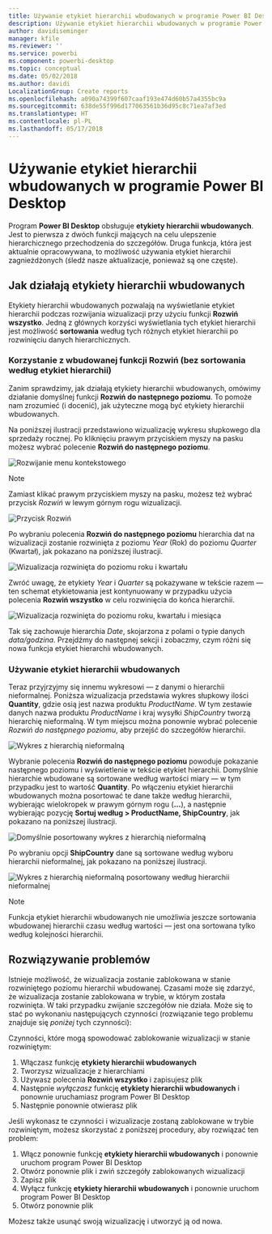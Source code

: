 ```yaml
---
title: Używanie etykiet hierarchii wbudowanych w programie Power BI Desktop
description: Używanie etykiet hierarchii wbudowanych w programie Power BI Desktop
author: davidiseminger
manager: kfile
ms.reviewer: ''
ms.service: powerbi
ms.component: powerbi-desktop
ms.topic: conceptual
ms.date: 05/02/2018
ms.author: davidi
LocalizationGroup: Create reports
ms.openlocfilehash: a090a74399f607caaf193e474d60b57a4355bc9a
ms.sourcegitcommit: 638de55f996d177063561b36d95c8c71ea7af3ed
ms.translationtype: HT
ms.contentlocale: pl-PL
ms.lasthandoff: 05/17/2018
---
```

# <a name="use-inline-hierarchy-labels-in-power-bi-desktop"></a>Używanie etykiet hierarchii wbudowanych w programie Power BI Desktop
Program **Power BI Desktop** obsługuje **etykiety hierarchii wbudowanych**. Jest to pierwsza z dwóch funkcji mających na celu ulepszenie hierarchicznego przechodzenia do szczegółów. Druga funkcja, która jest aktualnie opracowywana, to możliwość używania etykiet hierarchii zagnieżdżonych (śledź nasze aktualizacje, ponieważ są one częste).   

## <a name="how-inline-hierarchy-labels-work"></a>Jak działają etykiety hierarchii wbudowanych
Etykiety hierarchii wbudowanych pozwalają na wyświetlanie etykiet hierarchii podczas rozwijania wizualizacji przy użyciu funkcji **Rozwiń wszystko**. Jedną z głównych korzyści wyświetlania tych etykiet hierarchii jest możliwość **sortowania** według tych różnych etykiet hierarchii po rozwinięciu danych hierarchicznych.

### <a name="using-the-built-in-expand-feature-without-sorting-by-hierarchy-labels"></a>Korzystanie z wbudowanej funkcji Rozwiń (bez sortowania według etykiet hierarchii)
Zanim sprawdzimy, jak działają etykiety hierarchii wbudowanych, omówimy działanie domyślnej funkcji **Rozwiń do następnego poziomu**. To pomoże nam zrozumieć (i docenić), jak użyteczne mogą być etykiety hierarchii wbudowanych.

Na poniższej ilustracji przedstawiono wizualizację wykresu słupkowego dla sprzedaży rocznej. Po kliknięciu prawym przyciskiem myszy na pasku możesz wybrać polecenie **Rozwiń do następnego poziomu**.

![Rozwijanie menu kontekstowego](media/desktop-inline-hierarchy-labels/desktop-inline-hierarchy-labels-menu.png)

> [!NOTE]
> Zamiast klikać prawym przyciskiem myszy na pasku, możesz też wybrać przycisk *Rozwiń* w lewym górnym rogu wizualizacji.

  ![Przycisk Rozwiń](media/desktop-inline-hierarchy-labels/desktop-inline-hierarchy-labels-expand-button-finger.png)


Po wybraniu polecenia **Rozwiń do następnego poziomu** hierarchia dat na wizualizacji zostanie rozwinięta z poziomu *Year* (Rok) do poziomu *Quarter* (Kwartał), jak pokazano na poniższej ilustracji.

![Wizualizacja rozwinięta do poziomu roku i kwartału](media/desktop-inline-hierarchy-labels/desktop-inline-hierarchy-labels-qty-year-quarter.png)

Zwróć uwagę, że etykiety *Year* i *Quarter* są pokazywane w tekście razem — ten schemat etykietowania jest kontynuowany w przypadku użycia polecenia **Rozwiń wszystko** w celu rozwinięcia do końca hierarchii.

![Wizualizacja rozwinięta do poziomu roku, kwartału i miesiąca](media/desktop-inline-hierarchy-labels/desktop-inline-hierarchy-labels-qty-year-quarter-month.png)

Tak się zachowuje hierarchia *Date*, skojarzona z polami o typie danych *data/godzina*. Przejdźmy do następnej sekcji i zobaczmy, czym różni się nowa funkcja etykiet hierarchii wbudowanych.

### <a name="using-inline-hierarchy-labels"></a>Używanie etykiet hierarchii wbudowanych
Teraz przyjrzyjmy się innemu wykresowi — z danymi o hierarchii nieformalnej. Poniższa wizualizacja przedstawia wykres słupkowy ilości **Quantity**, gdzie osią jest nazwa produktu *ProductName*. W tym zestawie danych nazwa produktu *ProductName* i kraj wysyłki *ShipCountry* tworzą hierarchię nieformalną. W tym miejscu można ponownie wybrać polecenie *Rozwiń do następnego poziomu*, aby przejść do szczegółów hierarchii.

![Wykres z hierarchią nieformalną](media/desktop-inline-hierarchy-labels/desktop-inline-hierarchy-labels-informal-top-expand.png)

Wybranie polecenia **Rozwiń do następnego poziomu** powoduje pokazanie następnego poziomu i wyświetlenie w tekście etykiet hierarchii. Domyślnie hierarchie wbudowane są sortowane według wartości miary — w tym przypadku jest to wartość **Quantity**. Po włączeniu etykiet hierarchii wbudowanych można posortować te dane także według hierarchii, wybierając wielokropek w prawym górnym rogu (**...**), a następnie wybierając pozycję **Sortuj według > ProductName, ShipCountry**, jak pokazano na poniższej ilustracji.

![Domyślnie posortowany wykres z hierarchią nieformalną](media/desktop-inline-hierarchy-labels/desktop-inline-hierarchy-labels-informal-sort-quantity.png)

Po wybraniu opcji **ShipCountry** dane są sortowane według wyboru hierarchii nieformalnej, jak pokazano na poniższej ilustracji.

![Wykres z hierarchią nieformalną posortowany według hierarchii nieformalnej](media/desktop-inline-hierarchy-labels/desktop-inline-hierarchy-labels-informal-sorted.png)

> [!NOTE]
> Funkcja etykiet hierarchii wbudowanych nie umożliwia jeszcze sortowania wbudowanej hierarchii czasu według wartości — jest ona sortowana tylko według kolejności hierarchii.
> 
> 

## <a name="troubleshooting"></a>Rozwiązywanie problemów
Istnieje możliwość, że wizualizacja zostanie zablokowana w stanie rozwiniętego poziomu hierarchii wbudowanej. Czasami może się zdarzyć, że wizualizacja zostanie zablokowana w trybie, w którym została rozwinięta. W taki przypadku zwijanie szczegółów nie działa. Może się to stać po wykonaniu następujących czynności (rozwiązanie tego problemu znajduje się *poniżej* tych czynności):

Czynności, które mogą spowodować zablokowanie wizualizacji w stanie rozwiniętym:

1. Włączasz funkcję **etykiety hierarchii wbudowanych**
2. Tworzysz wizualizacje z hierarchiami
3. Używasz polecenia **Rozwiń wszystko** i zapisujesz plik
4. Następnie *wyłączasz* funkcję **etykiety hierarchii wbudowanych** i ponownie uruchamiasz program Power BI Desktop
5. Następnie ponownie otwierasz plik

Jeśli wykonasz te czynności i wizualizacje zostaną zablokowane w trybie rozwiniętym, możesz skorzystać z poniższej procedury, aby rozwiązać ten problem:

1. Włącz ponownie funkcję **etykiety hierarchii wbudowanych** i ponownie uruchom program Power BI Desktop
2. Otwórz ponownie plik i zwiń szczegóły zablokowanych wizualizacji
3. Zapisz plik
4. Wyłącz funkcję **etykiety hierarchii wbudowanych** i ponownie uruchom program Power BI Desktop
5. Otwórz ponownie plik

Możesz także usunąć swoją wizualizację i utworzyć ją od nowa.

